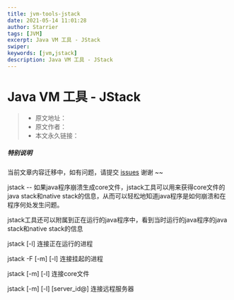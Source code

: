 ```yaml
---
title: jvm-tools-jstack
date: 2021-05-14 11:01:28
author: Starrier
tags: [JVM]
excerpt: Java VM 工具 - JStack
swiper:
keywords: [jvm,jstack]
description: Java VM 工具 - JStack
---
```


# Java VM 工具 - JStack

> * 原文地址：[]()
> * 原文作者：[]()
> * 本文永久链接：[]()

##### **特别说明**

当前文章内容迁移中，如有问题，请提交 [issues](https://github.com/Starrier/starrier.github.io/issues) 谢谢 ~~

jstack -- 如果java程序崩溃生成core文件，jstack工具可以用来获得core文件的java stack和native stack的信息，从而可以轻松地知道java程序是如何崩溃和在程序何处发生问题。

jstack工具还可以附属到正在运行的java程序中，看到当时运行的java程序的java stack和native stack的信息

jstack [-l] <pid>        连接正在运行的进程

jstack -F [-m] [-l] <pid> 连接挂起的进程

jstack [-m] [-l] <executable> <core> 连接core文件

jstack [-m] [-l] [server_id@]<remote server IP or hostname> 连接远程服务器
